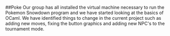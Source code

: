 ##Poke
Our group has all installed the virtual machine necessary to run the Pokemon Snowdown program
and we have started looking at the basics of OCaml. We have identified things to change in 
the current project such as
adding new moves, fixing the button graphics and adding new NPC's to the tournament mode.
